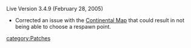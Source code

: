Live Version 3.4.9 (February 28, 2005)

- Corrected an issue with the [Continental
  Map](Continental_Map.md "wikilink") that could result in not being able
  to choose a respawn point.

[category:Patches](category:Patches.md "wikilink")
